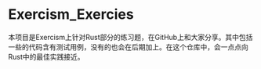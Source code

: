 # Exercism_Exercies

本项目是Exercism上针对Rust部分的练习题，在GitHub上和大家分享。其中包括一些的代码含有测试用例，没有的也会在后期加上。在这个仓库中，会一点点向Rust中的最佳实践接近。